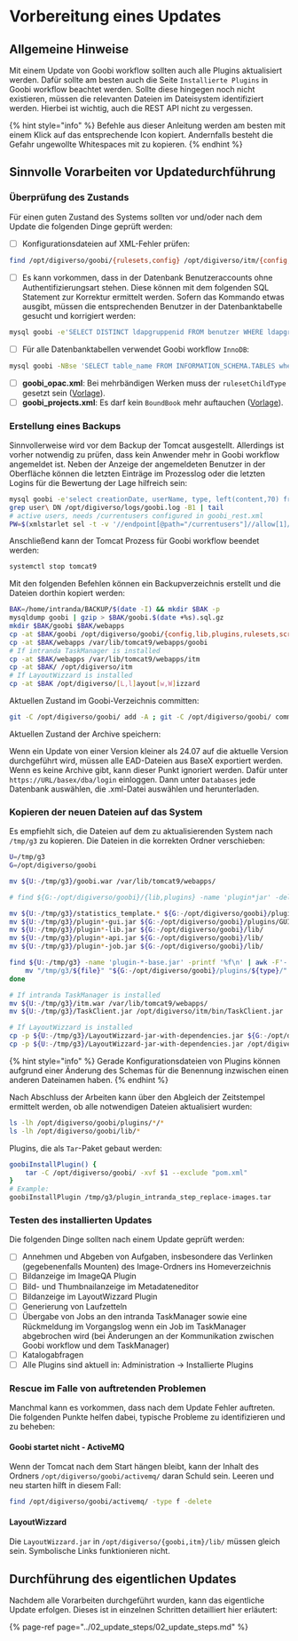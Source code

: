 # Vorbereitung eines Updates

## Allgemeine Hinweise

Mit einem Update von Goobi workflow sollten auch alle Plugins aktualisiert werden. Dafür sollte am besten auch die Seite `Installierte Plugins` in Goobi workflow beachtet werden. Sollte diese hingegen noch nicht existieren, müssen die relevanten Dateien im Dateisystem identifiziert werden. Hierbei ist wichtig, auch die REST API nicht zu vergessen.

{% hint style="info" %}
Befehle aus dieser Anleitung werden am besten mit einem Klick auf das entsprechende Icon kopiert. Andernfalls besteht die Gefahr ungewollte Whitespaces mit zu kopieren.
{% endhint %}

## Sinnvolle Vorarbeiten vor Updatedurchführung

### Überprüfung des Zustands

Für einen guten Zustand des Systems sollten vor und/oder nach dem Update die folgenden Dinge geprüft werden:

* [ ] Konfigurationsdateien auf XML-Fehler prüfen:

```bash
find /opt/digiverso/goobi/{rulesets,config} /opt/digiverso/itm/{config,templates} /etc/tomcat9  -name "*.xml" -exec xmllint --noout {} \;
```

* [ ] Es kann vorkommen, dass in der Datenbank Benutzeraccounts ohne Authentifizierungsart stehen. Diese können mit dem folgenden SQL Statement zur Korrektur ermittelt werden. Sofern das Kommando etwas ausgibt, müssen die entsprechenden Benutzer in der Datenbanktabelle gesucht und korrigiert werden:

```bash
mysql goobi -e'SELECT DISTINCT ldapgruppenid FROM benutzer WHERE ldapgruppenid NOT IN (SELECT ldapgruppenid FROM ldapgruppen) OR ldapgruppenid IS NULL'
```

* [ ] Für alle Datenbanktabellen verwendet Goobi workflow `InnoDB`:

```bash
mysql goobi -NBse 'SELECT table_name FROM INFORMATION_SCHEMA.TABLES where TABLE_SCHEMA="goobi" and TABLE_TYPE="BASE TABLE" and ENGINE != "InnoDB"' | while read i; do echo $i; mysql goobi -e "alter table $i ENGINE = InnoDB"; done
```

* [ ] **goobi_opac.xml**: Bei mehrbändigen Werken muss der `rulesetChildType` gesetzt sein ([Vorlage](https://github.com/intranda/goobi-workflow/blob/master/Goobi/install/config/goobi_opac.xml#L36)).
* [ ] **goobi_projects.xml**: Es darf kein `BoundBook` mehr auftauchen ([Vorlage](https://github.com/intranda/goobi-workflow/blob/master/Goobi/install/config/goobi_projects.xml)).

### Erstellung eines Backups

Sinnvollerweise wird vor dem Backup der Tomcat ausgestellt. Allerdings ist vorher notwendig zu prüfen, dass kein Anwender mehr in Goobi workflow angemeldet ist. Neben der Anzeige der angemeldeten Benutzer in der Oberfläche können die letzten Einträge im Prozesslog oder die letzten Logins für die Bewertung der Lage hilfreich sein:

```bash
mysql goobi -e'select creationDate, userName, type, left(content,70) from journal order by creationDate desc limit 30'
grep user\ DN /opt/digiverso/logs/goobi.log -B1 | tail
# active users, needs /currentusers configured in goobi_rest.xml
PW=$(xmlstarlet sel -t -v '//endpoint[@path="/currentusers"]//allow[1]/@token' -n /opt/digiverso/goobi/config/goobi_rest.xml) && curl -X GET -H "token: $PW" localhost:8080/goobi/api/currentusers -s | jq
```

Anschließend kann der Tomcat Prozess für Goobi workflow beendet werden:

```bash
systemctl stop tomcat9
```

Mit den folgenden Befehlen können ein Backupverzeichnis erstellt und die Dateien dorthin kopiert werden:

```bash
BAK=/home/intranda/BACKUP/$(date -I) && mkdir $BAK -p
mysqldump goobi | gzip > $BAK/goobi.$(date +%s).sql.gz
mkdir $BAK/goobi $BAK/webapps
cp -at $BAK/goobi /opt/digiverso/goobi/{config,lib,plugins,rulesets,scripts,static_assets,xslt}
cp -at $BAK/webapps /var/lib/tomcat9/webapps/goobi
# If intranda TaskManager is installed
cp -at $BAK/webapps /var/lib/tomcat9/webapps/itm
cp -at $BAK/ /opt/digiverso/itm
# If LayoutWizzard is installed
cp -at $BAK /opt/digiverso/[L,l]ayout[w,W]izzard
```

Aktuellen Zustand im Goobi-Verzeichnis committen:

```bash
git -C /opt/digiverso/goobi/ add -A ; git -C /opt/digiverso/goobi/ commit -a -m 'pre update'
```

Aktuellen Zustand der Archive speichern:

Wenn ein Update von einer Version kleiner als 24.07 auf die aktuelle Version durchgeführt wird, müssen alle EAD-Dateien aus BaseX exportiert werden. Wenn es keine Archive gibt, kann dieser Punkt ignoriert werden.
Dafür unter `https://URL/basex/dba/login` einloggen. Dann unter `Databases` jede Datenbank auswählen, die .xml-Datei auswählen und herunterladen.

### Kopieren der neuen Dateien auf das System

Es empfiehlt sich, die Dateien auf dem zu aktualisierenden System nach `/tmp/g3` zu kopieren. Die Dateien in die korrekten Ordner verschieben:

```bash
U=/tmp/g3
G=/opt/digiverso/goobi

mv ${U:-/tmp/g3}/goobi.war /var/lib/tomcat9/webapps/

# find ${G:-/opt/digiverso/goobi}/{lib,plugins} -name 'plugin*jar' -delete

mv ${U:-/tmp/g3}/statistics_template.* ${G:-/opt/digiverso/goobi}/plugins/statistics/
mv ${U:-/tmp/g3}/plugin*-gui.jar ${G:-/opt/digiverso/goobi}/plugins/GUI/
mv ${U:-/tmp/g3}/plugin*-lib.jar ${G:-/opt/digiverso/goobi}/lib/
mv ${U:-/tmp/g3}/plugin*-api.jar ${G:-/opt/digiverso/goobi}/lib/
mv ${U:-/tmp/g3}/plugin*-job.jar ${G:-/opt/digiverso/goobi}/lib/

find ${U:-/tmp/g3} -name 'plugin-*-base.jar' -printf '%f\n' | awk -F'-' '{print $0"\t"$2}' | while read -r file type; do
    mv "/tmp/g3/${file}" "${G:-/opt/digiverso/goobi}/plugins/${type}/"
done

# If intranda TaskManager is installed
mv ${U:-/tmp/g3}/itm.war /var/lib/tomcat9/webapps/
mv ${U:-/tmp/g3}/TaskClient.jar /opt/digiverso/itm/bin/TaskClient.jar

# If LayoutWizzard is installed
cp -p ${U:-/tmp/g3}/LayoutWizzard-jar-with-dependencies.jar ${G:-/opt/digiverso/goobi}/lib/
cp -p ${U:-/tmp/g3}/LayoutWizzard-jar-with-dependencies.jar /opt/digiverso/itm/lib/
```

{% hint style="info" %}
Gerade Konfigurationsdateien von Plugins können aufgrund einer Änderung des Schemas für die Benennung inzwischen einen anderen Dateinamen haben.
{% endhint %}

Nach Abschluss der Arbeiten kann über den Abgleich der Zeitstempel ermittelt werden, ob alle notwendigen Dateien aktualisiert wurden:

```bash
ls -lh /opt/digiverso/goobi/plugins/*/*
ls -lh /opt/digiverso/goobi/lib/*
```

Plugins, die als `Tar`-Paket gebaut werden:

```bash
goobiInstallPlugin() {
    tar -C /opt/digiverso/goobi/ -xvf $1 --exclude "pom.xml"
}
# Example:
goobiInstallPlugin /tmp/g3/plugin_intranda_step_replace-images.tar
```

### Testen des installierten Updates

Die folgenden Dinge sollten nach einem Update geprüft werden:

* [ ] Annehmen und Abgeben von Aufgaben, insbesondere das Verlinken (gegebenenfalls Mounten) des Image-Ordners ins Homeverzeichnis
* [ ] Bildanzeige im ImageQA Plugin
* [ ] Bild- und Thumbnailanzeige im Metadateneditor
* [ ] Bildanzeige im LayoutWizzard Plugin
* [ ] Generierung von Laufzetteln
* [ ] Übergabe von Jobs an den intranda TaskManager sowie eine Rückmeldung im Vorgangslog wenn ein Job im TaskManager abgebrochen wird (bei Änderungen an der Kommunikation zwischen Goobi workflow und dem TaskManager)
* [ ] Katalogabfragen
* [ ] Alle Plugins sind aktuell in: Administration -> Installierte Plugins

### Rescue im Falle von auftretenden Problemen

Manchmal kann es vorkommen, dass nach dem Update Fehler auftreten. Die folgenden Punkte helfen dabei, typische Probleme zu identifizieren und zu beheben:

#### **Goobi startet nicht - ActiveMQ**

Wenn der Tomcat nach dem Start hängen bleibt, kann der Inhalt des Ordners `/opt/digiverso/goobi/activemq/` daran Schuld sein. Leeren und neu starten hilft in diesem Fall:

```bash
find /opt/digiverso/goobi/activemq/ -type f -delete
```

#### **LayoutWizzard**

Die `LayoutWizzard.jar` in `/opt/digiverso/{goobi,itm}/lib/` müssen gleich sein. Symbolische Links funktionieren nicht.

## Durchführung des eigentlichen Updates

Nachdem alle Vorarbeiten durchgeführt wurden, kann das eigentliche Update erfolgen. Dieses ist in einzelnen Schritten detailliert hier erläutert:

{% page-ref page="../02_update_steps/02_update_steps.md" %}